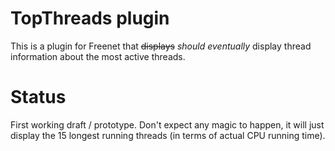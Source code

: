 # TopThreads plugin

This is a plugin for Freenet that ~~displays~~ *should eventually* display thread information about the most active threads.

# Status

First working draft / prototype. Don't expect any magic to happen, it will just display the 15 longest running threads (in terms of actual CPU running time).
